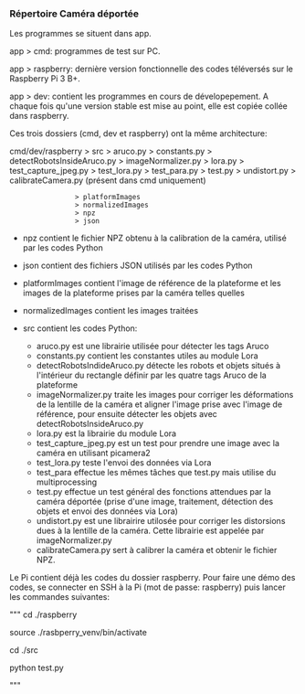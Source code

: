 ### Répertoire Caméra déportée ###

Les programmes se situent dans app.

app > cmd: programmes de test sur PC.

app > raspberry: dernière version fonctionnelle des codes téléversés sur le Raspberry Pi 3 B+.

app > dev: contient les programmes en cours de dévelopepement. A chaque fois qu'une version stable est mise au point, elle est copiée collée dans raspberry.

Ces trois dossiers (cmd, dev et raspberry) ont la même architecture:

cmd/dev/raspberry   > src               > aruco.py
                                        > constants.py
                                        > detectRobotsInsideAruco.py
                                        > imageNormalizer.py
                                        > lora.py
                                        > test_capture_jpeg.py
                                        > test_lora.py
                                        > test_para.py
                                        > test.py
                                        > undistort.py
                                        > calibrateCamera.py (présent dans cmd uniquement)
                                 
                    > platformImages
                    > normalizedImages
                    > npz
                    > json

- npz contient le fichier NPZ obtenu à la calibration de la caméra, utilisé par les codes Python

- json contient des fichiers JSON utilisés par les codes Python  

- platformImages contient l'image de référence de la plateforme et les images de la plateforme prises par la caméra telles quelles

- normalizedImages contient les images traitées

- src contient les codes Python:
    - aruco.py est une librairie utilisée pour détecter les tags Aruco
    - constants.py contient les constantes utiles au module Lora
    - detectRobotsIndideAruco.py détecte les robots et objets situés à l'intérieur du rectangle définir par les quatre tags Aruco de la plateforme
    - imageNormalizer.py traite les images pour corriger les déformations de la lentille de la caméra et aligner l'image prise avec l'image de référence, pour ensuite détecter les objets avec detectRobotsInsideAruco.py
    - lora.py est la librairie du module Lora
    - test_capture_jpeg.py est un test pour prendre une image avec la caméra en utilisant picamera2
    - test_lora.py teste l'envoi des données via Lora
    - test_para effectue les mêmes tâches que test.py mais utilise du multiprocessing
    - test.py effectue un test général des fonctions attendues par la caméra déportée (prise d'une image, traitement, détection des objets et envoi des données via Lora)
    - undistort.py est une librairire utilosée pour corriger les distorsions dues à la lentille de la caméra. Cette librairie est appelée par imageNormalizer.py
    - calibrateCamera.py sert à calibrer la caméra et obtenir le fichier NPZ.


Le Pi contient déjà les codes du dossier raspberry. Pour faire une démo des codes, se connecter en SSH à la Pi (mot de passe: raspberry) puis lancer les commandes suivantes:

"""
cd ./raspberry

source ./rasbperry_venv/bin/activate

cd ./src

python test.py

"""